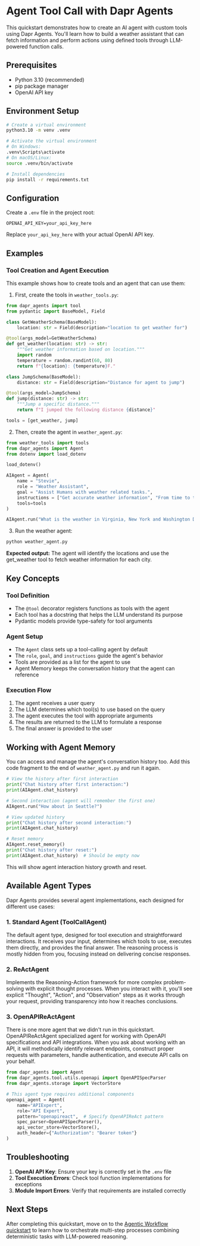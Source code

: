 # Agent Tool Call with Dapr Agents

This quickstart demonstrates how to create an AI agent with custom tools using Dapr Agents. You'll learn how to build a weather assistant that can fetch information and perform actions using defined tools through LLM-powered function calls.

## Prerequisites

- Python 3.10 (recommended)
- pip package manager
- OpenAI API key

## Environment Setup

```bash
# Create a virtual environment
python3.10 -m venv .venv

# Activate the virtual environment 
# On Windows:
.venv\Scripts\activate
# On macOS/Linux:
source .venv/bin/activate

# Install dependencies
pip install -r requirements.txt
```

## Configuration

Create a `.env` file in the project root:

```env
OPENAI_API_KEY=your_api_key_here
```

Replace `your_api_key_here` with your actual OpenAI API key.

## Examples

### Tool Creation and Agent Execution

This example shows how to create tools and an agent that can use them:

1. First, create the tools in `weather_tools.py`:

```python
from dapr_agents import tool
from pydantic import BaseModel, Field

class GetWeatherSchema(BaseModel):
    location: str = Field(description="location to get weather for")

@tool(args_model=GetWeatherSchema)
def get_weather(location: str) -> str:
    """Get weather information based on location."""
    import random
    temperature = random.randint(60, 80)
    return f"{location}: {temperature}F."

class JumpSchema(BaseModel):
    distance: str = Field(description="Distance for agent to jump")

@tool(args_model=JumpSchema)
def jump(distance: str) -> str:
    """Jump a specific distance."""
    return f"I jumped the following distance {distance}"

tools = [get_weather, jump]
```

2. Then, create the agent in `weather_agent.py`:

```python
from weather_tools import tools
from dapr_agents import Agent
from dotenv import load_dotenv

load_dotenv()

AIAgent = Agent(
    name = "Stevie",
    role = "Weather Assistant",
    goal = "Assist Humans with weather related tasks.",
    instructions = ["Get accurate weather information", "From time to time, you can also Jump after answering the weather question."],
    tools=tools
)

AIAgent.run("What is the weather in Virginia, New York and Washington DC?")
```

3. Run the weather agent:

<!-- STEP
name: Run text completion example
expected_stdout_lines:
  - "user:"
  - "What is the weather in Virginia, New York and Washington DC?"
  - "assistant:"
  - "Function name: GetWeather (Call Id:"
  - 'Arguments: {"location":'
  - "assistant:"
  - "Function name: GetWeather (Call Id:"
  - 'Arguments: {"location":'
  - "assistant:"
  - "Function name: GetWeather (Call Id:"
  - 'Arguments: {"location":'
  - "GetWeather(tool)"
  - "Virginia"
  - "GetWeather(tool)"
  - "New York"
  - "GetWeather(tool)"
  - "Washington DC"
timeout_seconds: 30
output_match_mode: substring
-->
```bash
python weather_agent.py
```
<!-- END_STEP -->

**Expected output:** The agent will identify the locations and use the get_weather tool to fetch weather information for each city.

## Key Concepts

### Tool Definition
- The `@tool` decorator registers functions as tools with the agent
- Each tool has a docstring that helps the LLM understand its purpose
- Pydantic models provide type-safety for tool arguments

### Agent Setup
- The `Agent` class sets up a tool-calling agent by default
- The `role`, `goal`, and `instructions` guide the agent's behavior
- Tools are provided as a list for the agent to use
- Agent Memory keeps the conversation history that the agent can reference


### Execution Flow
1. The agent receives a user query
2. The LLM determines which tool(s) to use based on the query
3. The agent executes the tool with appropriate arguments
4. The results are returned to the LLM to formulate a response
5. The final answer is provided to the user

## Working with Agent Memory

You can access and manage the agent's conversation history too. Add this code fragment to the end of `weather_agent.py` and run it again.

```python
# View the history after first interaction
print("Chat history after first interaction:")
print(AIAgent.chat_history)

# Second interaction (agent will remember the first one)
AIAgent.run("How about in Seattle?")

# View updated history
print("Chat history after second interaction:")
print(AIAgent.chat_history)

# Reset memory
AIAgent.reset_memory()
print("Chat history after reset:")
print(AIAgent.chat_history)  # Should be empty now
```
This will show agent interaction history growth and reset.

## Available Agent Types

Dapr Agents provides several agent implementations, each designed for different use cases:

### 1. Standard Agent (ToolCallAgent)
The default agent type, designed for tool execution and straightforward interactions. It receives your input, determines which tools to use, executes them directly, and provides the final answer. The reasoning process is mostly hidden from you, focusing instead on delivering concise responses.

### 2. ReActAgent
Implements the Reasoning-Action framework for more complex problem-solving with explicit thought processes.
When you interact with it, you'll see explicit "Thought", "Action", and "Observation" steps as it works through your request, providing transparency into how it reaches conclusions.

### 3. OpenAPIReActAgent
There is one more agent that we didn't run in this quickstart. OpenAPIReActAgent specialized agent for working with OpenAPI specifications and API integrations. When you ask about working with an API, it will methodically identify relevant endpoints, construct proper requests with parameters, handle authentication, and execute API calls on your behalf.

```python
from dapr_agents import Agent
from dapr_agents.tool.utils.openapi import OpenAPISpecParser
from dapr_agents.storage import VectorStore

# This agent type requires additional components
openapi_agent = Agent(
    name="APIExpert",
    role="API Expert",
    pattern="openapireact",  # Specify OpenAPIReAct pattern
    spec_parser=OpenAPISpecParser(),
    api_vector_store=VectorStore(),
    auth_header={"Authorization": "Bearer token"}
)
```

## Troubleshooting

1. **OpenAI API Key**: Ensure your key is correctly set in the `.env` file
2. **Tool Execution Errors**: Check tool function implementations for exceptions
3. **Module Import Errors**: Verify that requirements are installed correctly

## Next Steps

After completing this quickstart, move on to the [Agentic Workflow quickstart](../04-agentic-workflow/README.md) to learn how to orchestrate multi-step processes combining deterministic tasks with LLM-powered reasoning.